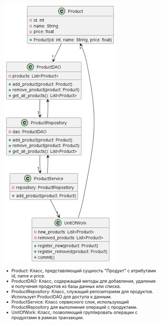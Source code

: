 ![](dz10.png)
- Product: Класс, представляющий сущность "Продукт" с атрибутами id, name и price.
- ProductDAO: Класс, содержащий методы для добавления, удаления и получения продуктов из базы данных или списка.
- ProductRepository: Класс, служащий репозиторием для продуктов. Использует ProductDAO для доступа к данным.
- ProductService: Класс сервисного слоя, использующий ProductRepository для выполнения операций с продуктами.
- UnitOfWork: Класс, позволяющий группировать операции с продуктами в рамках транзакции.